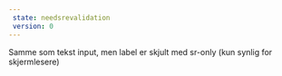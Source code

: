```yaml
---
 state: needsrevalidation
 version: 0
---
```

Samme som tekst input, men label er skjult med sr-only (kun synlig for skjermlesere)
